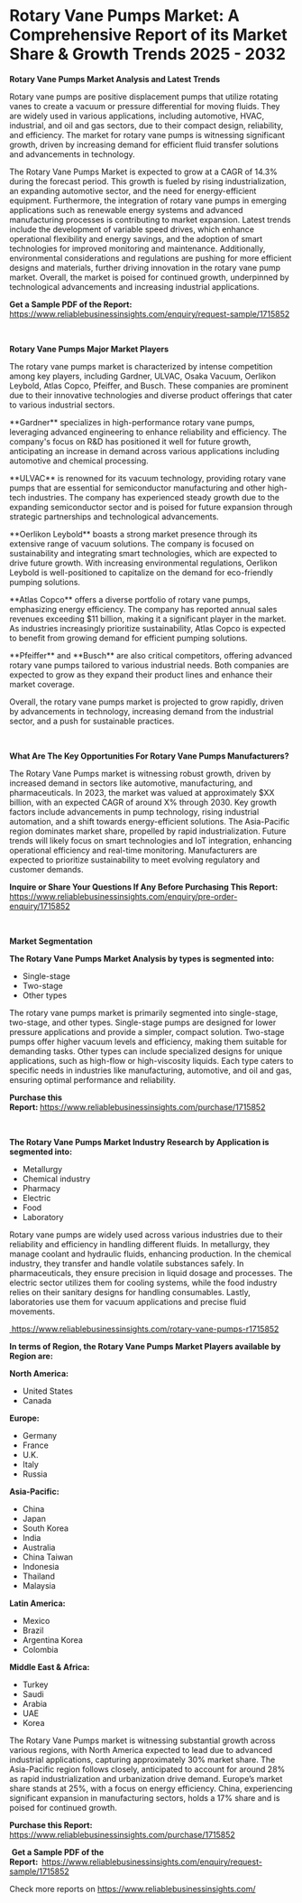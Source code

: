 <p><h1>Rotary Vane Pumps Market: A Comprehensive Report of its Market Share & Growth Trends 2025 - 2032</h1></p><p><strong>Rotary Vane Pumps Market Analysis and Latest Trends</strong></p>
<p><p>Rotary vane pumps are positive displacement pumps that utilize rotating vanes to create a vacuum or pressure differential for moving fluids. They are widely used in various applications, including automotive, HVAC, industrial, and oil and gas sectors, due to their compact design, reliability, and efficiency. The market for rotary vane pumps is witnessing significant growth, driven by increasing demand for efficient fluid transfer solutions and advancements in technology.</p><p>The Rotary Vane Pumps Market is expected to grow at a CAGR of 14.3% during the forecast period. This growth is fueled by rising industrialization, an expanding automotive sector, and the need for energy-efficient equipment. Furthermore, the integration of rotary vane pumps in emerging applications such as renewable energy systems and advanced manufacturing processes is contributing to market expansion. Latest trends include the development of variable speed drives, which enhance operational flexibility and energy savings, and the adoption of smart technologies for improved monitoring and maintenance. Additionally, environmental considerations and regulations are pushing for more efficient designs and materials, further driving innovation in the rotary vane pump market. Overall, the market is poised for continued growth, underpinned by technological advancements and increasing industrial applications.</p></p>
<p><strong>Get a Sample PDF of the Report:&nbsp;</strong> <a href="https://www.reliablebusinessinsights.com/enquiry/request-sample/1715852?utm_campaign=100&utm_medium=2&utm_source=Github&utm_content=ia&utm_term=12012025&utm_id=rotary-vane-pumps">https://www.reliablebusinessinsights.com/enquiry/request-sample/1715852</a></p>
<p>&nbsp;</p>
<p><strong>Rotary Vane Pumps Major Market Players</strong></p>
<p><p>The rotary vane pumps market is characterized by intense competition among key players, including Gardner, ULVAC, Osaka Vacuum, Oerlikon Leybold, Atlas Copco, Pfeiffer, and Busch. These companies are prominent due to their innovative technologies and diverse product offerings that cater to various industrial sectors.</p><p>**Gardner** specializes in high-performance rotary vane pumps, leveraging advanced engineering to enhance reliability and efficiency. The company's focus on R&D has positioned it well for future growth, anticipating an increase in demand across various applications including automotive and chemical processing.</p><p>**ULVAC** is renowned for its vacuum technology, providing rotary vane pumps that are essential for semiconductor manufacturing and other high-tech industries. The company has experienced steady growth due to the expanding semiconductor sector and is poised for future expansion through strategic partnerships and technological advancements.</p><p>**Oerlikon Leybold** boasts a strong market presence through its extensive range of vacuum solutions. The company is focused on sustainability and integrating smart technologies, which are expected to drive future growth. With increasing environmental regulations, Oerlikon Leybold is well-positioned to capitalize on the demand for eco-friendly pumping solutions.</p><p>**Atlas Copco** offers a diverse portfolio of rotary vane pumps, emphasizing energy efficiency. The company has reported annual sales revenues exceeding $11 billion, making it a significant player in the market. As industries increasingly prioritize sustainability, Atlas Copco is expected to benefit from growing demand for efficient pumping solutions.</p><p>**Pfeiffer** and **Busch** are also critical competitors, offering advanced rotary vane pumps tailored to various industrial needs. Both companies are expected to grow as they expand their product lines and enhance their market coverage.</p><p>Overall, the rotary vane pumps market is projected to grow rapidly, driven by advancements in technology, increasing demand from the industrial sector, and a push for sustainable practices.</p></p>
<p>&nbsp;</p>
<p><strong>What Are The Key Opportunities For Rotary Vane Pumps Manufacturers?</strong></p>
<p><p>The Rotary Vane Pumps market is witnessing robust growth, driven by increased demand in sectors like automotive, manufacturing, and pharmaceuticals. In 2023, the market was valued at approximately $XX billion, with an expected CAGR of around X% through 2030. Key growth factors include advancements in pump technology, rising industrial automation, and a shift towards energy-efficient solutions. The Asia-Pacific region dominates market share, propelled by rapid industrialization. Future trends will likely focus on smart technologies and IoT integration, enhancing operational efficiency and real-time monitoring. Manufacturers are expected to prioritize sustainability to meet evolving regulatory and customer demands.</p></p>
<p><strong>Inquire or Share Your Questions If Any Before Purchasing This Report:</strong> <a href="https://www.reliablebusinessinsights.com/enquiry/pre-order-enquiry/1715852?utm_campaign=100&utm_medium=2&utm_source=Github&utm_content=ia&utm_term=12012025&utm_id=rotary-vane-pumps">https://www.reliablebusinessinsights.com/enquiry/pre-order-enquiry/1715852</a></p>
<p>&nbsp;</p>
<p><strong>Market Segmentation</strong></p>
<p><strong>The Rotary Vane Pumps Market Analysis by types is segmented into:</strong></p>
<p><ul><li>Single-stage</li><li>Two-stage</li><li>Other types</li></ul></p>
<p><p>The rotary vane pumps market is primarily segmented into single-stage, two-stage, and other types. Single-stage pumps are designed for lower pressure applications and provide a simpler, compact solution. Two-stage pumps offer higher vacuum levels and efficiency, making them suitable for demanding tasks. Other types can include specialized designs for unique applications, such as high-flow or high-viscosity liquids. Each type caters to specific needs in industries like manufacturing, automotive, and oil and gas, ensuring optimal performance and reliability.</p></p>
<p><strong>Purchase this Report:&nbsp;</strong><a href="https://www.reliablebusinessinsights.com/purchase/1715852?utm_campaign=100&utm_medium=2&utm_source=Github&utm_content=ia&utm_term=12012025&utm_id=rotary-vane-pumps">https://www.reliablebusinessinsights.com/purchase/1715852</a></p>
<p>&nbsp;</p>
<p><strong>The Rotary Vane Pumps Market Industry Research by Application is segmented into:</strong></p>
<p><ul><li>Metallurgy</li><li>Chemical industry</li><li>Pharmacy</li><li>Electric</li><li>Food</li><li>Laboratory</li></ul></p>
<p><p>Rotary vane pumps are widely used across various industries due to their reliability and efficiency in handling different fluids. In metallurgy, they manage coolant and hydraulic fluids, enhancing production. In the chemical industry, they transfer and handle volatile substances safely. In pharmaceuticals, they ensure precision in liquid dosage and processes. The electric sector utilizes them for cooling systems, while the food industry relies on their sanitary designs for handling consumables. Lastly, laboratories use them for vacuum applications and precise fluid movements.</p></p>
<p><a href="https://www.reliablebusinessinsights.com/rotary-vane-pumps-r1715852?utm_campaign=100&utm_medium=2&utm_source=Github&utm_content=ia&utm_term=12012025&utm_id=rotary-vane-pumps">&nbsp;https://www.reliablebusinessinsights.com/rotary-vane-pumps-r1715852</a></p>
<p><strong>In terms of Region, the Rotary Vane Pumps Market Players available by Region are:</strong></p>
<p>
    <p> <strong> North America: </strong>
        <ul>
            <li>United States</li>
            <li>Canada</li>
        </ul>
        </p> 
    <p> <strong> Europe: </strong>
        <ul>
            <li>Germany</li>
            <li>France</li>
            <li>U.K.</li>
            <li>Italy</li>
            <li>Russia</li>
        </ul>
        </p> 
    <p> <strong> Asia-Pacific: </strong>
        <ul>
            <li>China</li>
            <li>Japan</li>
            <li>South Korea</li>
            <li>India</li>
            <li>Australia</li>
            <li>China Taiwan</li>
            <li>Indonesia</li>
            <li>Thailand</li>
            <li>Malaysia</li>
        </ul>
        </p> 
    <p> <strong> Latin America: </strong>
        <ul>
            <li>Mexico</li>
            <li>Brazil</li>
            <li>Argentina Korea</li>
            <li>Colombia</li>
        </ul>
        </p> 
    <p> <strong> Middle East & Africa: </strong>
        <ul>
            <li>Turkey</li>
            <li>Saudi</li>
            <li>Arabia</li>
            <li>UAE</li>
            <li>Korea</li>
        </ul>
    </p>
    </p>
<p><p>The Rotary Vane Pumps market is witnessing substantial growth across various regions, with North America expected to lead due to advanced industrial applications, capturing approximately 30% market share. The Asia-Pacific region follows closely, anticipated to account for around 28% as rapid industrialization and urbanization drive demand. Europe’s market share stands at 25%, with a focus on energy efficiency. China, experiencing significant expansion in manufacturing sectors, holds a 17% share and is poised for continued growth.</p></p>
<p><strong>Purchase this Report: </strong><a href="https://www.reliablebusinessinsights.com/purchase/1715852?utm_campaign=100&utm_medium=2&utm_source=Github&utm_content=ia&utm_term=12012025&utm_id=rotary-vane-pumps">https://www.reliablebusinessinsights.com/purchase/1715852</a></p>
<p>&nbsp;<strong>Get a Sample PDF of the Report:&nbsp;&nbsp;</strong><a href="https://www.reliablebusinessinsights.com/enquiry/request-sample/1715852?utm_campaign=100&utm_medium=2&utm_source=Github&utm_content=ia&utm_term=12012025&utm_id=rotary-vane-pumps">https://www.reliablebusinessinsights.com/enquiry/request-sample/1715852</a></p>
<p><strong></strong></p>
<p>Check more reports on <a href="https://www.reliablebusinessinsights.com/?utm_campaign=100&utm_medium=2&utm_source=Github&utm_content=ia&utm_term=12012025&utm_id=rotary-vane-pumps">https://www.reliablebusinessinsights.com/</a></p>